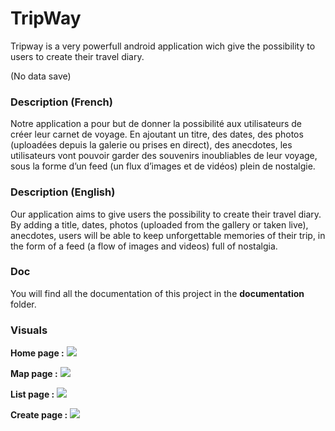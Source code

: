 # TripWay
Tripway is a very powerfull android application wich give the possibility to users to create their travel diary.

(No data save)

### Description (French)

Notre application a pour but de donner la possibilité aux utilisateurs de créer leur carnet
de voyage. En ajoutant un titre, des dates, des photos (uploadées depuis la galerie ou prises
en direct), des anecdotes, les utilisateurs vont pouvoir garder des souvenirs inoubliables de
leur voyage, sous la forme d’un feed (un flux d’images et de vidéos) plein de nostalgie.


### Description (English)

Our application aims to give users the possibility to create their travel diary. 
By adding a title, dates, photos (uploaded from the gallery or taken live), anecdotes, users will be 
able to keep unforgettable memories of their trip, in the form of a feed (a flow of images and videos) full of nostalgia.


### Doc

You will find all the documentation of this project in the **documentation** folder.


### Visuals

**Home page :**
![](Documentation/home.jpg)

**Map page :**
![](Documentation/home.jpg)

**List page :**
![](Documentation/home.jpg)

**Create page :**
![](Documentation/home.jpg)

